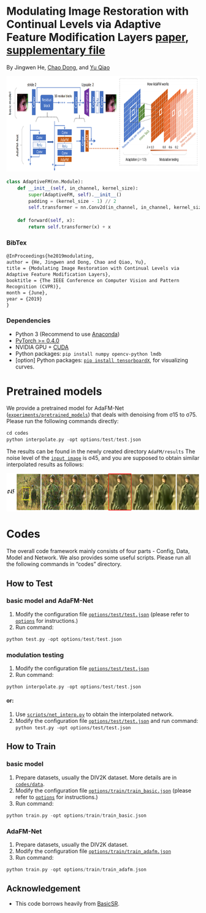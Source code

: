 # Modulating Image Restoration with Continual Levels via Adaptive Feature Modification Layers [paper](https://arxiv.org/abs/1904.08118), [supplementary file](http://openaccess.thecvf.com/content_CVPR_2019/supplemental/He_Modulating_Image_Restoration_CVPR_2019_supplemental.pdf)
By Jingwen He, [Chao Dong](https://scholar.google.com.hk/citations?user=OSDCB0UAAAAJ&hl=en), and [Yu Qiao](http://mmlab.siat.ac.cn/yuqiao/)

<p align="center">
  <img height="250" src="./figures/framework.PNG">
</p>

```python
class AdaptiveFM(nn.Module):
    def __init__(self, in_channel, kernel_size):
        super(AdaptiveFM, self).__init__()
        padding = (kernel_size - 1) // 2
        self.transformer = nn.Conv2d(in_channel, in_channel, kernel_size, padding=padding, groups=in_channel)

    def forward(self, x):
        return self.transformer(x) + x
```

### BibTex
    @InProceedings{he2019modulating,
    author = {He, Jingwen and Dong, Chao and Qiao, Yu},
    title = {Modulating Image Restoration with Continual Levels via Adaptive Feature Modification Layers},
    booktitle = {The IEEE Conference on Computer Vision and Pattern Recognition (CVPR)},
    month = {June},
    year = {2019}
    }

### Dependencies

- Python 3 (Recommend to use [Anaconda](https://www.anaconda.com/download/#linux))
- [PyTorch >= 0.4.0](https://pytorch.org/)
- NVIDIA GPU + [CUDA](https://developer.nvidia.com/cuda-downloads)
- Python packages: `pip install numpy opencv-python lmdb`
- [option] Python packages: [`pip install tensorboardX`](https://github.com/lanpa/tensorboardX), for visualizing curves.

# Pretrained models
We provide a pretrained model for AdaFM-Net ([`experiments/pretrained_models`](experiments/pretrained_models)) that deals with denoising from σ15 to σ75. Please run the following commands directly:
```c++
cd codes
python interpolate.py -opt options/test/test.json
```
The results can be found in the newly created directory `AdaFM/results` 
The noise level of the [`input image`](datasets/personal_images/personal_images_noise45/soilder.png) is σ45, and you are supposed to obtain similar interpolated results as follows:

<p align="center">
  <img height="100" src="./figures/modulation_testing.PNG">
</p>

# Codes
The overall code framework mainly consists of four parts - Config, Data, Model and Network.
We also provides some useful scripts. 
Please run all the following commands in “codes” directory.

## How to Test

### basic model and AdaFM-Net
1. Modify the configuration file [`options/test/test.json`](codes/options/test/test.json) (please refer to [`options`](codes/options) for instructions.)
1. Run command:
```c++
python test.py -opt options/test/test.json
```

### modulation testing
1. Modify the configuration file [`options/test/test.json`](codes/options/test/test.json) 
1. Run command:
```c++
python interpolate.py -opt options/test/test.json
```
#### or:
1. Use [`scripts/net_interp.py`](codes/scripts/net_interp.py) to obtain the interpolated network.
1. Modify the configuration file [`options/test/test.json`](codes/options/test/test.json) and run command: `python test.py -opt options/test/test.json`

## How to Train

### basic model
1. Prepare datasets, usually the DIV2K dataset. More details are in [`codes/data`](codes/data). 
1. Modify the configuration file [`options/train/train_basic.json`](codes/options/train/train_basic.json) (please refer to [`options`](codes/options) for instructions.)
1. Run command: 
```c++
python train.py -opt options/train/train_basic.json
```
### AdaFM-Net
1. Prepare datasets, usually the DIV2K dataset.
1. Modify the configuration file [`options/train/train_adafm.json`](codes/options/train/train_adafm.json)
1. Run command:
```c++
python train.py -opt options/train/train_adafm.json
```

## Acknowledgement

- This code borrows heavily from [BasicSR](https://github.com/xinntao/BasicSR).
